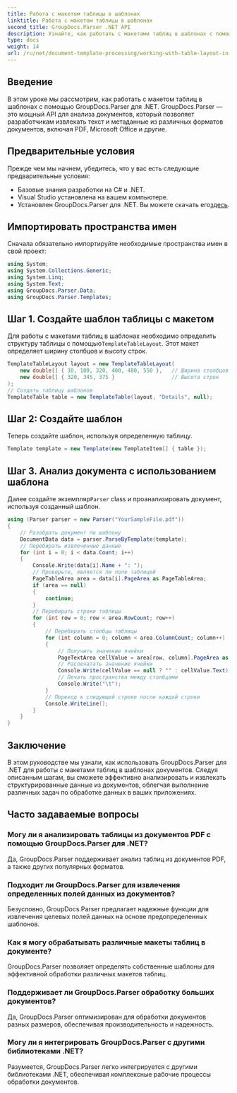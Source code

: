 ```yaml
---
title: Работа с макетом таблицы в шаблонах
linktitle: Работа с макетом таблицы в шаблонах
second_title: GroupDocs.Parser .NET API
description: Узнайте, как работать с макетами таблиц в шаблонах с помощью GroupDocs.Parser для .NET. Эффективно извлекайте структурированные данные из документов.
type: docs
weight: 14
url: /ru/net/document-template-processing/working-with-table-layout-in-templates/
---
```

## Введение
В этом уроке мы рассмотрим, как работать с макетом таблиц в шаблонах с помощью GroupDocs.Parser для .NET. GroupDocs.Parser — это мощный API для анализа документов, который позволяет разработчикам извлекать текст и метаданные из различных форматов документов, включая PDF, Microsoft Office и другие.
## Предварительные условия
Прежде чем мы начнем, убедитесь, что у вас есть следующие предварительные условия:
- Базовые знания разработки на C# и .NET.
- Visual Studio установлена на вашем компьютере.
-  Установлен GroupDocs.Parser для .NET. Вы можете скачать его[здесь](https://releases.groupdocs.com/parser/net/).

## Импортировать пространства имен
Сначала обязательно импортируйте необходимые пространства имен в свой проект:
```csharp
using System;
using System.Collections.Generic;
using System.Linq;
using System.Text;
using GroupDocs.Parser.Data;
using GroupDocs.Parser.Templates;
```
## Шаг 1. Создайте шаблон таблицы с макетом
Для работы с макетами таблиц в шаблонах необходимо определить структуру таблицы с помощью`TemplateTableLayout`. Этот макет определяет ширину столбцов и высоту строк.
```csharp
TemplateTableLayout layout = new TemplateTableLayout(
    new double[] { 30, 100, 320, 400, 480, 550 },   // Ширина столбцов
    new double[] { 320, 345, 375 }                  // Высота строк
);
// Создать таблицу шаблонов
TemplateTable table = new TemplateTable(layout, "Details", null);
```
## Шаг 2: Создайте шаблон
Теперь создайте шаблон, используя определенную таблицу.
```csharp
Template template = new Template(new TemplateItem[] { table });
```
## Шаг 3. Анализ документа с использованием шаблона
 Далее создайте экземпляр`Parser` class и проанализировать документ, используя созданный шаблон.
```csharp
using (Parser parser = new Parser("YourSampleFile.pdf"))
{
    // Разобрать документ по шаблону
    DocumentData data = parser.ParseByTemplate(template);
    // Перебирать извлеченные данные
    for (int i = 0; i < data.Count; i++)
    {
        Console.Write(data[i].Name + ": ");
        // Проверьте, является ли поле таблицей
        PageTableArea area = data[i].PageArea as PageTableArea;
        if (area == null)
        {
            continue;
        }
        // Перебирать строки таблицы
        for (int row = 0; row < area.RowCount; row++)
        {
            // Перебирать столбцы таблицы
            for (int column = 0; column < area.ColumnCount; column++)
            {
                // Получить значение ячейки
                PageTextArea cellValue = area[row, column].PageArea as PageTextArea;
                // Распечатать значение ячейки
                Console.Write(cellValue == null ? "" : cellValue.Text);
                // Печать пространства между столбцами
                Console.Write("\t");
            }
            // Переход к следующей строке после каждой строки
            Console.WriteLine();
        }
    }
}
```

## Заключение
В этом руководстве мы узнали, как использовать GroupDocs.Parser для .NET для работы с макетами таблиц в шаблонах документов. Следуя описанным шагам, вы сможете эффективно анализировать и извлекать структурированные данные из документов, облегчая выполнение различных задач по обработке данных в ваших приложениях.

## Часто задаваемые вопросы
### Могу ли я анализировать таблицы из документов PDF с помощью GroupDocs.Parser для .NET?
Да, GroupDocs.Parser поддерживает анализ таблиц из документов PDF, а также других популярных форматов.
### Подходит ли GroupDocs.Parser для извлечения определенных полей данных из документов?
Безусловно, GroupDocs.Parser предлагает надежные функции для извлечения целевых полей данных на основе предопределенных шаблонов.
### Как я могу обрабатывать различные макеты таблиц в документе?
GroupDocs.Parser позволяет определять собственные шаблоны для эффективной обработки различных макетов таблиц.
### Поддерживает ли GroupDocs.Parser обработку больших документов?
Да, GroupDocs.Parser оптимизирован для обработки документов разных размеров, обеспечивая производительность и надежность.
### Могу ли я интегрировать GroupDocs.Parser с другими библиотеками .NET?
Разумеется, GroupDocs.Parser легко интегрируется с другими библиотеками .NET, обеспечивая комплексные рабочие процессы обработки документов.